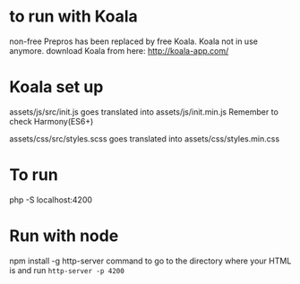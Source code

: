 # to run with Koala

non-free Prepros has been replaced by free Koala. Koala not in use anymore.
download Koala from here: http://koala-app.com/

# Koala set up

assets/js/src/init.js goes translated into assets/js/init.min.js
Remember to check Harmony(ES6+)

assets/css/src/styles.scss goes translated into assets/css/styles.min.css

# To run

php -S localhost:4200

# Run with node

npm install -g http-server
command to go to the directory where your HTML is and run `http-server -p 4200`
